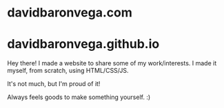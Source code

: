 # davidbaronvega.com
# davidbaronvega.github.io

Hey there! I made a website to share some of my work/interests. I made it myself, from scratch, using HTML/CSS/JS.

It's not much, but I'm proud of it! 

Always feels goods to make something yourself. :)
